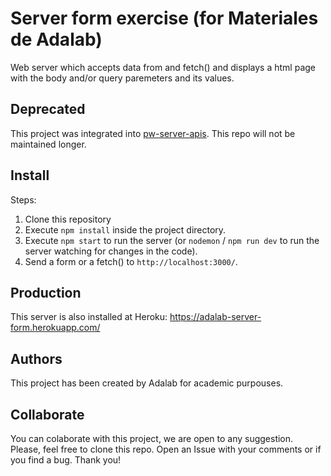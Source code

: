 # Server form exercise (for Materiales de Adalab)

Web server which accepts data from <forms> and fetch() and displays a html page with the body and/or query paremeters and its values.

## Deprecated

This project was integrated into [pw-server-apis](https://github.com/Adalab/pw-server-apis). This repo will not be maintained longer.

## Install
  
Steps:
1. Clone this repository
1. Execute `npm install` inside the project directory.
1. Execute `npm start` to run the server (or `nodemon` / `npm run dev` to run the server watching for changes in the code).
1. Send a form or a fetch() to `http://localhost:3000/`.

## Production

This server is also installed at Heroku: <https://adalab-server-form.herokuapp.com/>

## Authors

This project has been created by Adalab for academic purpouses.

## Collaborate

You can colaborate with this project, we are open to any suggestion. Please, feel free to clone this repo. Open an Issue with your comments or if you find a bug. Thank you!
